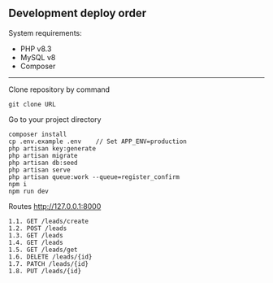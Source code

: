 ## Development deploy order

System requirements:
- PHP v8.3
- MySQL v8
- Composer
___
Clone repository by command
```
git clone URL
```
Go to your project directory
```
composer install
cp .env.example .env    // Set APP_ENV=production
php artisan key:generate
php artisan migrate
php artisan db:seed
php artisan serve
php artisan queue:work --queue=register_confirm
npm i
npm run dev
```

Routes      http://127.0.0.1:8000
```
1.1. GET /leads/create
1.2. POST /leads
1.3. GET /leads
1.4. GET /leads
1.5. GET /leads/get
1.6. DELETE /leads/{id}
1.7. PATCH /leads/{id}
1.8. PUT /leads/{id}
```
